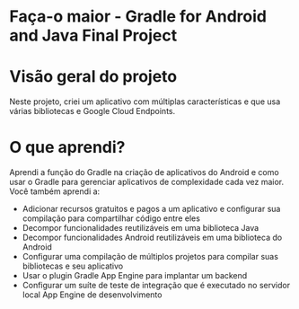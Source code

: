 # Faça-o maior - Gradle for Android and Java Final Project

# Visão geral do projeto
Neste projeto, criei um aplicativo com múltiplas características e que usa várias bibliotecas e Google Cloud Endpoints.

# O que aprendi?
Aprendi a função do Gradle na criação de aplicativos do Android e como usar o Gradle para gerenciar aplicativos de complexidade cada vez maior. Você também aprendi a:

* Adicionar recursos gratuitos e pagos a um aplicativo e configurar sua compilação para compartilhar código entre eles
* Decompor funcionalidades reutilizáveis em uma biblioteca Java
* Decompor funcionalidades Android reutilizáveis em uma biblioteca do Android
* Configurar uma compilação de múltiplos projetos para compilar suas bibliotecas e seu aplicativo
* Usar o plugin Gradle App Engine para implantar um backend
* Configurar um suíte de teste de integração que é executado no servidor local App Engine de desenvolvimento
